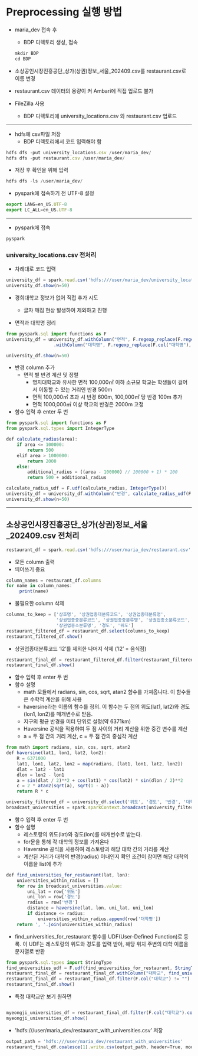 # Preprocessing 실행 방법

- maria_dev 접속 후
    - BDP 디렉토리 생성, 접속
    
    ```jsx
    mkdir BDP
    cd BDP
    ```
    

- 소상공인시장진흥공단_상가(상권)정보_서울_202409.csv를 restaurant.csv로 이름 변경
- restaurant.csv 데이터의 용량이 커 Ambari에 직접 업로드 불가

- FileZilla 사용
    - BDP 디렉토리에 university_locations.csv 와 restaurant.csv 업로드

---

- hdfs에 csv파일 저장
    - BDP 디렉토리에서 코드 입력해야 함

```jsx
hdfs dfs -put university_locations.csv /user/maria_dev/
hdfs dfs -put restaurant.csv /user/maria_dev/
```

- 저장 후 확인을 위해 입력

```jsx
hdfs dfs -ls /user/maria_dev/
```

- pyspark에 접속하기 전 UTF-8 설정

```jsx
export LANG=en_US.UTF-8
export LC_ALL=en_US.UTF-8
```

---

- pyspark에 접속

```jsx
pyspark
```

### university_locations.csv 전처리

- 차례대로 코드 입력

```jsx
university_df = spark.read.csv('hdfs:///user/maria_dev/university_locations.csv',header=True,inferSchema=True)
university_df.show(n=50)
```

- 경희대학교 정보가 없어 직접 추가 시도
    - 글자 깨짐 현상 발생하여 제외하고 진행

- 면적과 대학명 정리

```jsx
from pyspark.sql import functions as F
university_df = university_df.withColumn("면적", F.regexp_replace(F.regexp_replace(F.regexp_replace(university_df["면적"], ",", ""), "㎡", ""), r"\[\d+\]", "")) \
                  .withColumn("대학명", F.regexp_replace(F.col("대학명"), r"\[.*?\]", ""))         
```

```jsx
university_df.show(n=50)
```

- 반경 column 추가
    - 면적 별 반경 계산 및 정렬
        - 명지대학교와 유사한 면적 100,000㎡ 이하 소규모 학교는 학생들이 걸어서 이동할 수 있는 거리인 반경 500m
        - 면적 100,000㎡ 초과 시 반경 600m, 100,000㎡ 당 반경 100m 추가
        - 면적 1000,000㎡ 이상 학교의 반경은 2000m 고정
- 함수 입력 후 enter 두 번

```jsx
from pyspark.sql import functions as F
from pyspark.sql.types import IntegerType

def calculate_radius(area):
    if area <= 100000:
        return 500
    elif area > 1000000:
        return 2000
    else:
        additional_radius = ((area - 100000) // 100000 + 1) * 100
        return 500 + additional_radius
```

```jsx
calculate_radius_udf = F.udf(calculate_radius, IntegerType())
university_df = university_df.withColumn("반경", calculate_radius_udf(F.col("면적").cast(IntegerType())))
university_df.show(n=50)
```

---

## 소상공인시장진흥공단_상가(상권)정보_서울_202409.csv 전처리

```jsx
restaurant_df = spark.read.csv('hdfs:///user/maria_dev/restaurant.csv', header=True, inferSchema=True)
```

- 모든 column 출력
- 띄어쓰기 중요

```jsx
column_names = restaurant_df.columns
for name in column_names:
     print(name)

```

- 불필요한 column 삭제

```jsx
columns_to_keep = ['상호명', '상권업종대분류코드', '상권업종대분류명', 
                   '상권업종중분류코드', '상권업종중분류명', '상권업종소분류코드', 
                   '상권업종소분류명', '경도', '위도']
restaurant_filtered_df = restaurant_df.select(columns_to_keep)
restaurant_filtered_df.show()
```

- 상권업종대분류코드 ‘I2’를 제외한 나머지 삭제 (’I2’ = 음식점)

```jsx
restaurant_final_df = restaurant_filtered_df.filter(restaurant_filtered_df['상권업종대분류코드'] == 'I2')
restaurant_final_df.show()
```

- 함수 입력 후 enter 두 번
- 함수 설명
    - math 모듈에서 radians, sin, cos, sqrt, atan2 함수를 가져옵니다. 이 함수들은 수학적 계산을 위해 사용
    - haversine라는 이름의 함수를 정의. 이 함수는 두 점의 위도(lat1, lat2)와 경도(lon1, lon2)를 매개변수로 받음.
    - 지구의 평균 반경을 미터 단위로 설정(약 6371km)
    - Haversine 공식을 적용하여 두 점 사이의 거리 계산을 위한 중간 변수를 계산
    - a = 두 점 간의 거리 계산, c = 두 점 간의 중심각 계산

```jsx
from math import radians, sin, cos, sqrt, atan2
def haversine(lat1, lon1, lat2, lon2):
    R = 6371000
    lat1, lon1, lat2, lon2 = map(radians, [lat1, lon1, lat2, lon2])
    dlat = lat2 - lat1
    dlon = lon2 - lon1
    a = sin(dlat / 2)**2 + cos(lat1) * cos(lat2) * sin(dlon / 2)**2
    c = 2 * atan2(sqrt(a), sqrt(1 - a))
    return R * c

```

```jsx
university_filtered_df = university_df.select('위도', '경도', '반경', '대학명')
broadcast_universities = spark.sparkContext.broadcast(university_filtered_df.collect())
```

- 함수 입력 후 enter 두 번
- 함수 설명
    - 레스토랑의 위도(lat)와 경도(lon)를 매개변수로 받는다.
    - for문을 통해 각 대학의 정보를 가져온다
    - Haversine 공식을 사용하여 레스토랑과 해당 대학 간의 거리를 계산
    - 계산된 거리가 대학의 반경(radius) 이내인지 확인 조건이 참이면 해당 대학의 이름을 list에 추가

```jsx
def find_universities_for_restaurant(lat, lon):
    universities_within_radius = []
    for row in broadcast_universities.value:
        uni_lat = row['위도']
        uni_lon = row['경도']
        radius = row['반경']
        distance = haversine(lat, lon, uni_lat, uni_lon)
        if distance <= radius:
            universities_within_radius.append(row['대학명'])
    return ', '.join(universities_within_radius)
```

- find_universities_for_restaurant 함수를 UDF(User-Defined Function)로 등록. 이 UDF는 레스토랑의 위도와 경도를 입력 받아, 해당 위치 주변의 대학 이름을 문자열로 반환

```jsx
from pyspark.sql.types import StringType
find_universities_udf = F.udf(find_universities_for_restaurant, StringType())
restaurant_final_df = restaurant_final_df.withColumn("대학교", find_universities_udf(F.col("위도"), F.col("경도")))
restaurant_final_df = restaurant_final_df.filter(F.col("대학교") != "")
restaurant_final_df.show()
```

- 특정 대학교만 보기 원하면

```jsx

myeongji_universities_df = restaurant_final_df.filter(F.col("대학교").contains("명지대학교"))
myeongji_universities_df.show()
```

- 'hdfs:///user/maria_dev/restaurant_with_universities.csv’ 저장

```jsx
output_path = 'hdfs:///user/maria_dev/restaurant_with_universities'
restaurant_final_df.coalesce(1).write.csv(output_path, header=True, mode='overwrite')
```
